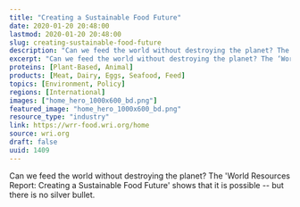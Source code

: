 ```yaml
---
title: "Creating a Sustainable Food Future"
date: 2020-01-20 20:48:00
lastmod: 2020-01-20 20:48:00
slug: creating-sustainable-food-future
description: "Can we feed the world without destroying the planet? The ‘World Resources Report: Creating a Sustainable Food Future’ shows that it is possible – but there is no silver&nbsp;bullet."
excerpt: "Can we feed the world without destroying the planet? The ‘World Resources Report: Creating a Sustainable Food Future’ shows that it is possible – but there is no silver&nbsp;bullet."
proteins: [Plant-Based, Animal]
products: [Meat, Dairy, Eggs, Seafood, Feed]
topics: [Environment, Policy]
regions: [International]
images: ["home_hero_1000x600_bd.png"]
featured_image: "home_hero_1000x600_bd.png"
resource_type: "industry"
link: https://wrr-food.wri.org/home
source: wri.org
draft: false
uuid: 1409
---
```

Can we feed the world without destroying the planet? The 'World
Resources Report: Creating a Sustainable Food Future' shows that it is
possible -- but there is no silver bullet.
